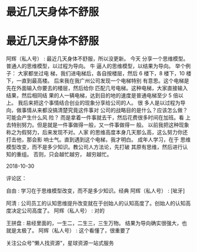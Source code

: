 # 最近几天身体不舒服

# 最近几天身体不舒服

阿辉（私人号） : 最近几天身体不舒服，所以没更新。 今天 分享一个思维模型。 普通人的思维模型，以过程为导向。 牛 逼人的思维模型，以结果为导向。 举个例子： 大家都坐过电 梯，我们进电梯后，各自按楼层，然后 6 楼下，8 楼下，10 楼 下，一直到最高楼。 后来我在我广州公司发现一个电梯特别 有意思。这个电梯是先在外面输入你要去的楼层，然后给你 匹配几号电梯。这种电梯，大家直接输入结果，然后相同结 果的人一辆电梯，达到目的地的速度是普通电梯至少 5 倍以 上。 我后来把这个事情结合创业的现象分享给公司的人。 很 多人是以过程为导向，做事情从来都没搞清楚究竟这件事对 公司的战略目的是什么？应该怎么做？可能会产生什么风 险？ 而是拿着一件事就去干，然后花费很多时间在加班。看 上去特别努力。但是就是一件事做得一般，又一件事做得一 般。 以前我把这种现象称之为假努力，后来发现不对。人家 的思维高度本身几天那么高，这么努力你还打击他，那会影 响士气。直到遇到这个电梯，我才明白。 成年人学习，在于 思维模型改变，而不是多少知识。教公司人方法论，先打破 其原有思维，然后进行认知的重组。 否则，只会越忙越穷， 越穷越忙。

2018-10-30

评论区：

自由 : 学习在于思维模型改变，而不是多少知识。经典 阿辉（私人号） : [呲牙]

阿清 : 公司员工的认知思维提升改变就在于创始人的认知高度了。创始人的认知高度决定公司高度了。 阿辉（私人号） : 对的

王拼盘 : 易经里面的，一生二，二生三，三生万物。 结果为导向确实很强大，也就是太极了。 阿辉（私人号） : 这个看懂了，很重要了

关注公众号"懒人找资源"，星球资源一站式服务